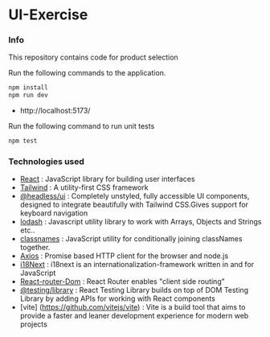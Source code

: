 # UI-Exercise

### Info
This repository contains code for product selection

Run the following commands to the application.
```bash
npm install
npm run dev
```
- http://localhost:5173/

Run the following command to run unit tests
```bash
npm test
```

### Technologies used
* [React](https://github.com/facebook/react) : JavaScript library for building user interfaces
* [Tailwind](https://github.com/tailwindlabs/tailwindcss) : A utility-first CSS framework
* [@headless/ui](https://headlessui.com/) : Completely unstyled, fully accessible UI components, designed to integrate beautifully with Tailwind CSS.Gives support for keyboard navigation
* [lodash](https://github.com/lodash/lodash) : Javascript utility library to work with Arrays, Objects and Strings etc..
* [classnames](https://github.com/JedWatson/classnames) : JavaScript utility for conditionally joining classNames together.
* [Axios](https://github.com/axios) : Promise based HTTP client for the browser and node.js
* [i18Next](https://github.com/i18next) : i18next is an internationalization-framework written in and for JavaScript
* [React-router-Dom](https://reactrouter.com/en/main/start/overview) : React Router enables "client side routing"
* [@testing/library](https://testing-library.com/docs/react-testing-library/intro) : React Testing Library builds on top of DOM Testing Library by adding APIs for working with React components
* [vite] (https://github.com/vitejs/vite) : Vite is a build tool that aims to provide a faster and leaner development experience for modern web projects
